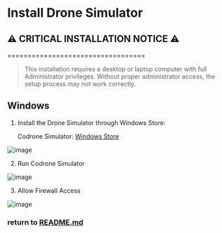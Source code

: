 # Install Drone Simulator

## ⚠️ **CRITICAL INSTALLATION NOTICE** ⚠️
==================================
> This installation requires a desktop or laptop computer with full Administrator privileges. Without proper administrator access, the setup process may not work correctly.

## Windows
1. Install the Drone Simulator through Windows Store:

    Codrone Simulator: [Windows Store](https://www.microsoft.com/store/apps/9P1Z3XZVZJZP)

![image](https://github.com/user-attachments/assets/337b67f1-9613-4aff-93aa-7f8812f28ae7)

2. Run Codrone Simulator

![image](https://github.com/user-attachments/assets/340df00d-1d46-417f-afb3-20e45320802e)

3. Allow Firewall Access

![image](https://github.com/user-attachments/assets/12fbed66-ff86-4b30-aa56-14cc0cf57293)


   ### return to [README.md](./README.md)